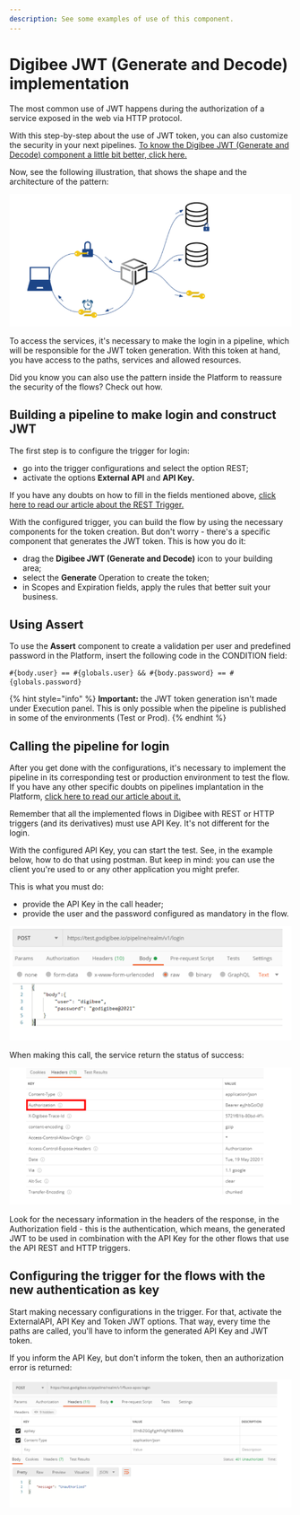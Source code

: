 ```yaml
---
description: See some examples of use of this component.
---
```


# Digibee JWT (Generate and Decode) implementation

The most common use of JWT happens during the authorization of a service exposed in the web via HTTP protocol.

With this step-by-step about the use of JWT token, you can also customize the security in your next pipelines. [To know the Digibee JWT (Generate and Decode) component a little bit better, click here.](https://docs.digibee.com/documentation/components/security-components/digibee-jwt)

Now, see the following illustration, that shows the shape and the architecture of the pattern:

![](<../../../.gitbook/assets/implementação jwt.png>)

To access the services, it's necessary to make the login in a pipeline, which will be responsible for the JWT token generation. With this token at hand, you have access to the paths, services and allowed resources.

Did you know you can also use the pattern inside the Platform to reassure the security of the flows? Check out how.

## Building a pipeline to make login and construct JWT <a href="#building-a-pipeline-to-make-login-and-construct-jwt" id="building-a-pipeline-to-make-login-and-construct-jwt"></a>

The first step is to configure the trigger for login:

* go into the trigger configurations and select the option REST;
* activate the options **External API** and **API Key.**

If you have any doubts on how to fill in the fields mentioned above, [click here to read our article about the REST Trigger.](https://docs.digibee.com/documentation/components/triggers/rest-trigger)

With the configured trigger, you can build the flow by using the necessary components for the token creation. But don't worry - there's a specific component that generates the JWT token. This is how you do it:

* drag the **Digibee JWT (Generate and Decode)** icon to your building area;
* select the **Generate** Operation to create the token;
* in Scopes and Expiration fields, apply the rules that better suit your business.

## **Using Assert** <a href="#using-assert" id="using-assert"></a>

To use the **Assert** component to create a validation per user and predefined password in the Platform, insert the following code in the CONDITION field:

```
#{body.user} == #{globals.user} && #{body.password} == #{globals.password}
```

{% hint style="info" %}
**Important:** the JWT token generation isn't made under Execution panel. This is only possible when the pipeline is published in some of the environments (Test or Prod).
{% endhint %}

## Calling the pipeline for login <a href="#calling-the-pipeline-for-login" id="calling-the-pipeline-for-login"></a>

After you get done with the configurations, it's necessary to implement the pipeline in its corresponding test or production environment to test the flow. If you have any other specific doubts on pipelines implantation in the Platform, [click here to read our article about it.](https://docs.digibee.com/documentation/build/pipelines)

Remember that all the implemented flows in Digibee with REST or HTTP triggers (and its derivatives) must use API Key. It's not different for the login.&#x20;

With the configured API Key, you can start the test. See, in the example below, how to do that using postman. But keep in mind: you can use the client you're used to or any other application you might prefer.

This is what you must do:

* provide the API Key in the call header;
* provide the user and the password configured as mandatory in the flow.

![](<../../../.gitbook/assets/jwt implemantation1.png>)

When making this call, the service return the status of success:

![](<../../../.gitbook/assets/jwt implementation2.png>)

Look for the necessary information in the headers of the response, in the Authorization field - this is the authentication, which means, the generated JWT to be used in combination with the API Key for the other flows that use the API REST and HTTP triggers.

## Configuring the trigger for the flows with the new authentication as key <a href="#configuring-the-trigger-for-the-flows-with-the-new-authentication-as-key" id="configuring-the-trigger-for-the-flows-with-the-new-authentication-as-key"></a>

Start making necessary configurations in the trigger. For that, activate the ExternalAPI, API Key and Token JWT options. That way, every time the paths are called, you'll have to inform the generated API Key and JWT token.

If you inform the API Key, but don't inform the token, then an authorization error is returned:

![](<../../../.gitbook/assets/jwt implementation3 (1).png>)
